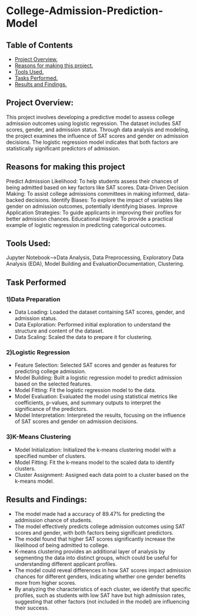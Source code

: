 # College-Admission-Prediction-Model
## Table of Contents
- [Project Overview.](#project-overview)
- [Reasons for making this project.](#reasons-for-making-this-project)
- [Tools Used.](#tools-used)
- [Tasks Performed.](#task-performed)
- [Results and Findings.](#results-and-findings)

## Project Overview:
This project involves developing a predictive model to assess college admission outcomes using logistic regression. The dataset includes SAT scores, gender, and admission status. Through data analysis and modeling, the project examines the influence of SAT scores and gender on admission decisions. The logistic regression model indicates that both factors are statistically significant predictors of admission.

## Reasons for making this project
Predict Admission Likelihood: To help students assess their chances of being admitted based on key factors like SAT scores.
Data-Driven Decision Making: To assist college admissions committees in making informed, data-backed decisions.
Identify Biases: To explore the impact of variables like gender on admission outcomes, potentially identifying biases.
Improve Application Strategies: To guide applicants in improving their profiles for better admission chances.
Educational Insight: To provide a practical example of logistic regression in predicting categorical outcomes.

## Tools Used:
Jupyter Notebook-->Data Analysis, Data Preprocessing, Exploratory Data Analysis (EDA), Model Building and EvaluationDocumentation, Clustering.

## Task Performed
### 1)Data Preparation
- Data Loading: Loaded the dataset containing SAT scores, gender, and admission status.
- Data Exploration: Performed initial exploration to understand the structure and content of the dataset.
- Data Scaling: Scaled the data to prepare it for clustering.
### 2)Logistic Regression
- Feature Selection: Selected SAT scores and gender as features for predicting college admission.
- Model Building: Built a logistic regression model to predict admission based on the selected features.
- Model Fitting: Fit the logistic regression model to the data.
- Model Evaluation: Evaluated the model using statistical metrics like coefficients, p-values, and summary outputs to interpret the significance of the predictors.
- Model Interpretation: Interpreted the results, focusing on the influence of SAT scores and gender on admission decisions.
### 3)K-Means Clustering
- Model Initialization: Initialized the k-means clustering model with a specified number of clusters.
- Model Fitting: Fit the k-means model to the scaled data to identify clusters.
- Cluster Assignment: Assigned each data point to a cluster based on the k-means model.

## Results and Findings:
- The model made had a accuracy of 89.47% for predicting the addmission chance of students.
- The model effectively predicts college admission outcomes using SAT scores and gender, with both factors being significant predictors.
- The model found that higher SAT scores significantly increase the likelihood of being admitted to college.
- K-means clustering provides an additional layer of analysis by segmenting the data into distinct groups, which could be useful for understanding different applicant profiles.
- The model could reveal differences in how SAT scores impact admission chances for different genders, indicating whether one gender benefits more from higher scores.
- By analyzing the characteristics of each cluster, we identify that specific profiles, such as students with low SAT have but high admission rates, suggesting that other factors (not included in the model) are influencing their success.

